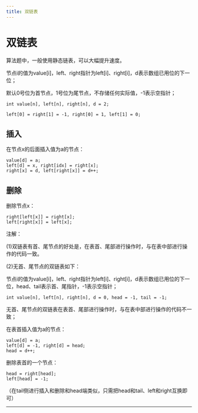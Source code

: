 ```yaml
---
title: 双链表
---
```


# 双链表

<script type="text/javascript" src="/include/head.js"></script>

算法题中，一般使用静态链表，可以大幅提升速度。

节点i的值为value[i]，left、right指针为left[i]、right[i]，d表示数组已用位的下一位；

默认0号位为首节点，1号位为尾节点，不存储任何实际值，-1表示空指针；

```
int value[n], left[n], right[n], d = 2;

left[0] = right[1] = -1, right[0] = 1, left[1] = 0;
```

## 插入

在节点x的后面插入值为a的节点：

```
value[d] = a;
left[d] = x, right[idx] = right[x];
right[x] = d, left[right[x]] = d++;
```

## 删除

删除节点x：

```
right[left[x]] = right[x];
left[right[x]] = left[x];
```

注解：

(1)双链表有首、尾节点的好处是，在表首、尾部进行操作时，与在表中部进行操作的代码一致。

(2)无首、尾节点的双链表如下：

节点i的值为value[i]，left、right指针为left[i]、right[i]，d表示数组已用位的下一位，head、tail表示首、尾指针，-1表示空指针；

```
int value[n], left[n], right[n], d = 0, head = -1, tail = -1;
```

无首、尾节点的双链表在表首、尾部进行操作时，与在表中部进行操作的代码不一致；

在表首插入值为a的节点：

```
value[d] = a;
left[d] = -1, right[d] = head;
head = d++;
```

删除表首的一个节点：

```
head = right[head];
left[head] = -1;
```

（在tail侧进行插入和删除和head端类似，只需把head和tail、left和right互换即可）

---

<script type="text/javascript" src="/include/tail.js"></script>

